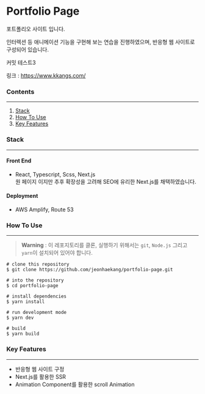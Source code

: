 # Portfolio Page
포트폴리오 사이트 입니다.

인터렉션 등 애니메이션 기능을 구현해 보는 연습을 진행하였으며, 반응형 웹 사이트로 구성되어 있습니다.

커밋 테스트3


링크 : https://www.kkangs.com/

### Contents
---
1. [Stack](#stack)
2. [How To Use](#how-to-use)
3. [Key Features](#key-features)

### Stack
---
#### Front End
* React, Typescript, Scss, Next.js<br/>
원 페이지 이지만 추후 확장성을 고려해 SEO에 유리한 Next.js를 채택하였습니다.

#### Deployment
* AWS Amplify, Route 53

### How To Use
---
> **Warning** : 이 레포지토리를 클론, 실행하기 위해서는 `git`, `Node.js` 그리고 `yarn`이 설치되어 있어야 합니다.

```
# clone this repository
$ git clone https://github.com/jeonhaekang/portfolio-page.git

# into the repository
$ cd portfolio-page

# install dependencies
$ yarn install

# run development mode
$ yarn dev

# build
$ yarn build
```

### Key Features
---
* 반응형 웹 사이트 구정
* Next.js를 활용한 SSR
* Animation Component를 활용한 scroll Animation